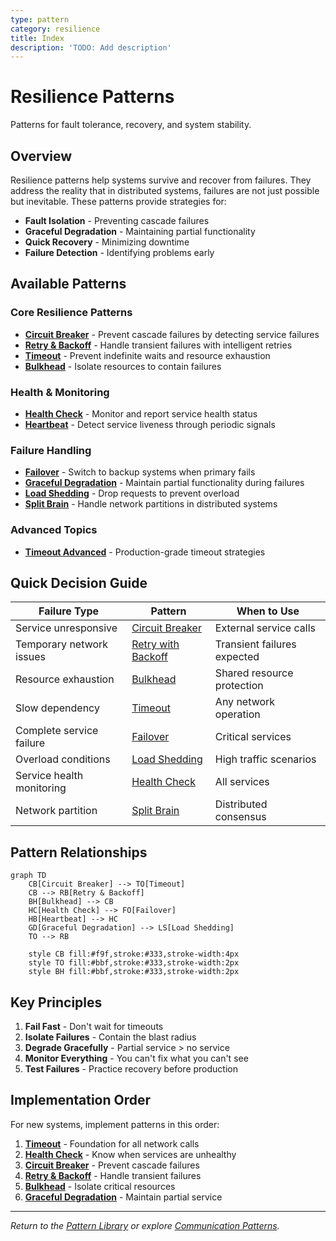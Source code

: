 ```yaml
---
type: pattern
category: resilience
title: Index
description: 'TODO: Add description'
---
```


# Resilience Patterns

Patterns for fault tolerance, recovery, and system stability.

## Overview

Resilience patterns help systems survive and recover from failures. They address the reality that in distributed systems, failures are not just possible but inevitable. These patterns provide strategies for:

- **Fault Isolation** - Preventing cascade failures
- **Graceful Degradation** - Maintaining partial functionality
- **Quick Recovery** - Minimizing downtime
- **Failure Detection** - Identifying problems early

## Available Patterns

### Core Resilience Patterns
- **[Circuit Breaker](../../pattern-library/resilience/circuit-breaker.md)** - Prevent cascade failures by detecting service failures
- **[Retry & Backoff](../../pattern-library/resilience/retry-backoff.md)** - Handle transient failures with intelligent retries
- **[Timeout](../../pattern-library/resilience/timeout.md)** - Prevent indefinite waits and resource exhaustion
- **[Bulkhead](../../pattern-library/resilience/bulkhead.md)** - Isolate resources to contain failures

### Health & Monitoring
- **[Health Check](../../pattern-library/resilience/health-check.md)** - Monitor and report service health status
- **[Heartbeat](../../pattern-library/resilience/heartbeat.md)** - Detect service liveness through periodic signals

### Failure Handling
- **[Failover](../../pattern-library/resilience/failover.md)** - Switch to backup systems when primary fails
- **[Graceful Degradation](../../pattern-library/resilience/graceful-degradation.md)** - Maintain partial functionality during failures
- **[Load Shedding](../../pattern-library/resilience/load-shedding.md)** - Drop requests to prevent overload
- **[Split Brain](../../pattern-library/resilience/split-brain.md)** - Handle network partitions in distributed systems

### Advanced Topics
- **[Timeout Advanced](timeout-advanced.md)** - Production-grade timeout strategies

## Quick Decision Guide

| Failure Type | Pattern | When to Use |
|--------------|---------|-------------|
| Service unresponsive | [Circuit Breaker](../../pattern-library/resilience/circuit-breaker.md) | External service calls |
| Temporary network issues | [Retry with Backoff](../../pattern-library/resilience/retry-backoff.md) | Transient failures expected |
| Resource exhaustion | [Bulkhead](../../pattern-library/resilience/bulkhead.md) | Shared resource protection |
| Slow dependency | [Timeout](../../pattern-library/resilience/timeout.md) | Any network operation |
| Complete service failure | [Failover](../../pattern-library/resilience/failover.md) | Critical services |
| Overload conditions | [Load Shedding](../../pattern-library/resilience/load-shedding.md) | High traffic scenarios |
| Service health monitoring | [Health Check](../../pattern-library/resilience/health-check.md) | All services |
| Network partition | [Split Brain](../../pattern-library/resilience/split-brain.md) | Distributed consensus |

## Pattern Relationships

```mermaid
graph TD
    CB[Circuit Breaker] --> TO[Timeout]
    CB --> RB[Retry & Backoff]
    BH[Bulkhead] --> CB
    HC[Health Check] --> FO[Failover]
    HB[Heartbeat] --> HC
    GD[Graceful Degradation] --> LS[Load Shedding]
    TO --> RB
    
    style CB fill:#f9f,stroke:#333,stroke-width:4px
    style TO fill:#bbf,stroke:#333,stroke-width:2px
    style BH fill:#bbf,stroke:#333,stroke-width:2px
```

## Key Principles

1. **Fail Fast** - Don't wait for timeouts
2. **Isolate Failures** - Contain the blast radius
3. **Degrade Gracefully** - Partial service > no service
4. **Monitor Everything** - You can't fix what you can't see
5. **Test Failures** - Practice recovery before production

## Implementation Order

For new systems, implement patterns in this order:

1. **[Timeout](../../pattern-library/resilience/timeout.md)** - Foundation for all network calls
2. **[Health Check](../../pattern-library/resilience/health-check.md)** - Know when services are unhealthy
3. **[Circuit Breaker](../../pattern-library/resilience/circuit-breaker.md)** - Prevent cascade failures
4. **[Retry & Backoff](../../pattern-library/resilience/retry-backoff.md)** - Handle transient failures
5. **[Bulkhead](../../pattern-library/resilience/bulkhead.md)** - Isolate critical resources
6. **[Graceful Degradation](../../pattern-library/resilience/graceful-degradation.md)** - Maintain partial service

---

*Return to the [Pattern Library](../) or explore [Communication Patterns](../../pattern-library/communication/index.md).*